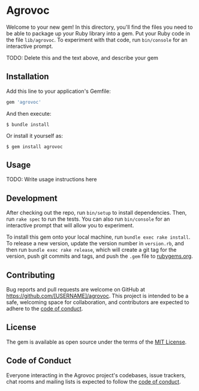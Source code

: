 # Agrovoc

Welcome to your new gem! In this directory, you'll find the files you need to be able to package up your Ruby library into a gem. Put your Ruby code in the file `lib/agrovoc`. To experiment with that code, run `bin/console` for an interactive prompt.

TODO: Delete this and the text above, and describe your gem

## Installation

Add this line to your application's Gemfile:

```ruby
gem 'agrovoc'
```

And then execute:

    $ bundle install

Or install it yourself as:

    $ gem install agrovoc

## Usage

TODO: Write usage instructions here

## Development

After checking out the repo, run `bin/setup` to install dependencies. Then, run `rake spec` to run the tests. You can also run `bin/console` for an interactive prompt that will allow you to experiment.

To install this gem onto your local machine, run `bundle exec rake install`. To release a new version, update the version number in `version.rb`, and then run `bundle exec rake release`, which will create a git tag for the version, push git commits and tags, and push the `.gem` file to [rubygems.org](https://rubygems.org).

## Contributing

Bug reports and pull requests are welcome on GitHub at https://github.com/[USERNAME]/agrovoc. This project is intended to be a safe, welcoming space for collaboration, and contributors are expected to adhere to the [code of conduct](https://github.com/[USERNAME]/agrovoc/blob/master/CODE_OF_CONDUCT.md).


## License

The gem is available as open source under the terms of the [MIT License](https://opensource.org/licenses/MIT).

## Code of Conduct

Everyone interacting in the Agrovoc project's codebases, issue trackers, chat rooms and mailing lists is expected to follow the [code of conduct](https://github.com/[USERNAME]/agrovoc/blob/master/CODE_OF_CONDUCT.md).
